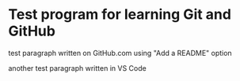 # Test program for learning Git and GitHub

test paragraph written on GitHub.com using "Add a README" option

another test paragraph written in VS Code
